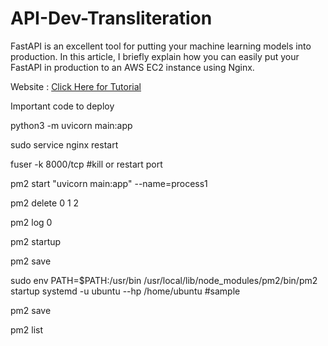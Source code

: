 # API-Dev-Transliteration
FastAPI is an excellent tool for putting your machine learning models into production. In this article, I briefly explain how you can easily put your FastAPI in production to an AWS EC2 instance using Nginx.

Website : [Click Here for Tutorial](https://lcalcagni.medium.com/deploy-your-fastapi-to-aws-ec2-using-nginx-aa8aa0d85ec7)

Important code to deploy


python3 -m uvicorn main:app

sudo service nginx restart

fuser -k 8000/tcp #kill or restart port

pm2 start "uvicorn main:app" --name=process1

pm2 delete 0 1 2 

pm2 log 0

pm2 startup

pm2 save

sudo env PATH=$PATH:/usr/bin /usr/local/lib/node_modules/pm2/bin/pm2 startup systemd -u ubuntu --hp /home/ubuntu #sample

pm2 save

pm2 list

